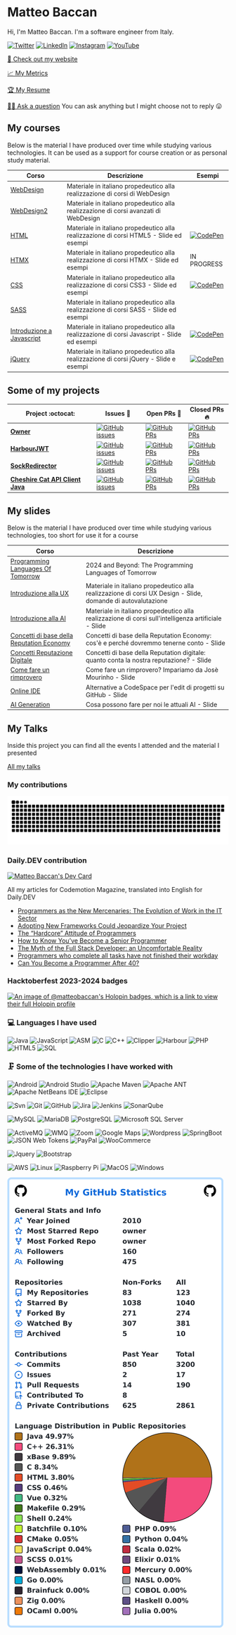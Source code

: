 # Matteo Baccan

Hi, I'm Matteo Baccan. I'm a software engineer from Italy.

[![Twitter](https://img.shields.io/badge/twitter-%231DA1F2.svg?&style=for-the-badge&logo=twitter&logoColor=white)](https://twitter.com/matteobaccan)
[![LinkedIn](https://img.shields.io/badge/linkedin-%230077B5.svg?&style=for-the-badge&logo=linkedin&logoColor=white)](https://www.linkedin.com/in/matteobaccan)
[![Instagram](https://img.shields.io/badge/instagram-%23E4405F.svg?&style=for-the-badge&logo=instagram&logoColor=white)](https://www.instagram.com/matteo_baccan/)
[![YouTube](https://img.shields.io/badge/youtube-%23E4405F.svg?&style=for-the-badge&logo=youtube&logoColor=white)](https://www.youtube.com/user/matteobaccan/)

<!--
  <a href="https://medium.com/@MokkappsDev"><img src="https://img.shields.io/badge/medium-%2312100E.svg?&style=for-the-badge&logo=medium&logoColor=white" height=25></a>
  <a href="https://dev.to/mokkapps"><img src="https://img.shields.io/badge/DEV.TO-%230A0A0A.svg?&style=for-the-badge&logo=dev-dot-to&logoColor=white" height=25></a>
-->

[👦 Check out my website](https://www.baccan.it)

[📈 My Metrics](https://metrics.lecoq.io/about/matteobaccan)

[🏆 My Resume](https://resume.github.io/?matteobaccan)

[🙋🏻 Ask a question](https://github.com/matteobaccan/matteobaccan/issues/new) You can ask anything but I might choose not to reply 😛

## My courses

Below is the material I have produced over time while studying various technologies. It can be used as a support for course creation or as personal study material.

| Corso | Descrizione | Esempi |
|-------|-------------|--|
| [WebDesign](https://github.com/matteobaccan/CorsoWebDesign) | Materiale in italiano propedeutico alla realizzazione di corsi di WebDesign | |
| [WebDesign2](https://github.com/matteobaccan/CorsoWebDesign2) | Materiale in italiano propedeutico alla realizzazione di corsi avanzati di WebDesign | |
| [HTML](https://github.com/matteobaccan/CorsoHTML) | Materiale in italiano propedeutico alla realizzazione di corsi HTML5 - Slide ed esempi | [![CodePen](https://img.shields.io/badge/CodePen-open-blue?logo=codepen)](https://codepen.io/collection/kNxEPO?sort_by=itemcreatedat) |
| [HTMX](https://github.com/matteobaccan/CorsoHTMX) | Materiale in italiano propedeutico alla realizzazione di corsi HTMX - Slide ed esempi | IN PROGRESS  |
| [CSS](https://github.com/matteobaccan/CorsoCSS) | Materiale in italiano propedeutico alla realizzazione di corsi CSS3 - Slide ed esempi | [![CodePen](https://img.shields.io/badge/CodePen-open-blue?logo=codepen)](https://codepen.io/collection/eJrMmO?sort_by=itemcreatedat) |
| [SASS](https://github.com/matteobaccan/CorsoSASS) | Materiale in italiano propedeutico alla realizzazione di corsi SASS - Slide ed esempi | |
| [Introduzione a Javascript](https://github.com/matteobaccan/CorsoJavascript) | Materiale in italiano propedeutico alla realizzazione di corsi Javascript - Slide ed esempi | [![CodePen](https://img.shields.io/badge/CodePen-open-blue?logo=codepen)](https://codepen.io/collection/rxYLax?sort_by=itemcreatedat) |
| [jQuery](https://github.com/matteobaccan/CorsojQuery) | Materiale in italiano propedeutico alla realizzazione di corsi jQuery - Slide e esempi | [![CodePen](https://img.shields.io/badge/CodePen-open-blue?logo=codepen)](https://codepen.io/collection/LPzxzo?sort_by=itemcreatedat) |

## Some of my projects

|      Project :octocat:   |     Issues :bug:   | Open PRs :bell:  | Closed PRs :fire:  |
|-------------|-------------------|---|---|
| [**Owner**](https://github.com/matteobaccan/owner) | [![GitHub issues](https://img.shields.io/github/issues/matteobaccan/owner?color=green&logo=github&style=flat)](https://github.com/matteobaccan/owner/issues) | [![GitHub PRs](https://img.shields.io/github/issues-pr/matteobaccan/owner?style=flat&logo=github)](https://github.com/matteobaccan/owner/pulls)  | [![GitHub PRs](https://img.shields.io/github/issues-pr-closed/matteobaccan/owner?style=flat&color=critical&logo=github)](https://github.com/matteobaccan/owner/pulls?q=is%3Apr+is%3Aclosed)  |
| [**HarbourJWT**](https://github.com/matteobaccan/HarbourJwt) | [![GitHub issues](https://img.shields.io/github/issues/matteobaccan/HarbourJwt?color=green&logo=github&style=flat)](https://github.com/matteobaccan/HarbourJwt/issues) | [![GitHub PRs](https://img.shields.io/github/issues-pr/matteobaccan/HarbourJwt?style=flat&logo=github)](https://github.com/matteobaccan/HarbourJwt/pulls)  | [![GitHub PRs](https://img.shields.io/github/issues-pr-closed/matteobaccan/HarbourJwt?style=flat&color=critical&logo=github)](https://github.com/matteobaccan/HarbourJwt/pulls?q=is%3Apr+is%3Aclosed)  |
| [**SockRedirector**](https://github.com/matteobaccan/SockRedirector) | [![GitHub issues](https://img.shields.io/github/issues/matteobaccan/SockRedirector?color=green&logo=github&style=flat)](https://github.com/matteobaccan/SockRedirector/issues) | [![GitHub PRs](https://img.shields.io/github/issues-pr/matteobaccan/SockRedirector?style=flat&logo=github)](https://github.com/matteobaccan/SockRedirector/pulls)  | [![GitHub PRs](https://img.shields.io/github/issues-pr-closed/matteobaccan/SockRedirector?style=flat&color=critical&logo=github)](https://github.com/matteobaccan/SockRedirector/pulls?q=is%3Apr+is%3Aclosed)  |
| [**Cheshire Cat API Client Java**](https://github.com/matteobaccan/cheshire-cat-api-client-java) | [![GitHub issues](https://img.shields.io/github/issues/matteobaccan/cheshire-cat-api-client-java?color=green&logo=github&style=flat)](https://github.com/matteobaccan/cheshire-cat-api-client-java/issues) | [![GitHub PRs](https://img.shields.io/github/issues-pr/matteobaccan/cheshire-cat-api-client-java?style=flat&logo=github)](https://github.com/matteobaccan/cheshire-cat-api-client-java/pulls)  | [![GitHub PRs](https://img.shields.io/github/issues-pr-closed/matteobaccan/cheshire-cat-api-client-java?style=flat&color=critical&logo=github)](https://github.com/matteobaccan/cheshire-cat-api-client-java/pulls?q=is%3Apr+is%3Aclosed)  |


## My slides

Below is the material I have produced over time while studying various technologies, too short for use it for a course

| Corso | Descrizione |
|-------|-------------|
| [Programming Languages Of Tomorrow](https://github.com/matteobaccan/ProgrammingLanguagesOfTomorrow)| 2024 and Beyond: The Programming Languages of Tomorrow |
| [Introduzione alla UX](https://github.com/matteobaccan/CorsoUX) | Materiale in italiano propedeutico alla realizzazione di corsi UX Design - Slide, domande di autovalutazione |
| [Introduzione alla AI](https://github.com/matteobaccan/CorsoAI) | Materiale in italiano propedeutico alla realizzazione di corsi sull'intelligenza artificiale - Slide |
| [Concetti di base della Reputation Economy](https://github.com/matteobaccan/CorsoReputationEconomy) | Concetti di base della Reputation Economy: cos'è e perché dovremmo tenerne conto - Slide |
| [Concetti Reputazione Digitale](https://github.com/matteobaccan/CorsoReputazioneDigitale) | Concetti di base della Reputation digitale: quanto conta la nostra reputazione? - Slide |
| [Come fare un rimprovero](https://github.com/matteobaccan/CorsoRimprovero) | Come fare un rimprovero? Impariamo da Josè Mourinho - Slide |
| [Online IDE](https://github.com/matteobaccan/CorsoOnlineIDE) | Alternative a CodeSpace per l'edit di progetti su GitHub - Slide |
| [AI Generation](https://github.com/matteobaccan/AIGeneration) | Cosa possono fare per noi le attuali AI - Slide |

## My Talks

Inside this project you can find all the events I attended and the material I presented

[All my talks](https://github.com/matteobaccan/Eventi)

### My contributions

![Snake animation](https://github.com/matteobaccan/matteobaccan/blob/snake/github-contribution-grid-snake.svg)

### Daily.DEV contribution

<a href="https://app.daily.dev/matteobaccan"><img src="https://api.daily.dev/devcards/v2/NhnqMXKwwlQ3hCqxXOiQG.png?r=i5h&type=default" width="356" alt="Matteo Baccan's Dev Card"/></a>

All my articles for Codemotion Magazine, translated into English for Daily.DEV

<!-- daily.dev BOOKMARKS:START -->
- [Programmers as the New Mercenaries: The Evolution of Work in the IT Sector](https://app.daily.dev/posts/WB32OgVHo?utm_source=rss&utm_medium=bookmarks&utm_campaign=NhnqMXKwwlQ3hCqxXOiQG)
- [Adopting New Frameworks Could Jeopardize Your Project](https://app.daily.dev/posts/HdrTAJBNH?utm_source=rss&utm_medium=bookmarks&utm_campaign=NhnqMXKwwlQ3hCqxXOiQG)
- [The “Hardcore” Attitude of Programmers](https://app.daily.dev/posts/2CrohgmXQ?utm_source=rss&utm_medium=bookmarks&utm_campaign=NhnqMXKwwlQ3hCqxXOiQG)
- [How to Know You’ve Become a Senior Programmer](https://app.daily.dev/posts/Z1LXHZySj?utm_source=rss&utm_medium=bookmarks&utm_campaign=NhnqMXKwwlQ3hCqxXOiQG)
- [The Myth of the Full Stack Developer: an Uncomfortable Reality](https://app.daily.dev/posts/Ko9aavfST?utm_source=rss&utm_medium=bookmarks&utm_campaign=NhnqMXKwwlQ3hCqxXOiQG)
- [Programmers who complete all tasks have not finished their workday](https://app.daily.dev/posts/fMMUy7g3T?utm_source=rss&utm_medium=bookmarks&utm_campaign=NhnqMXKwwlQ3hCqxXOiQG)
- [Can You Become a Programmer After 40?](https://app.daily.dev/posts/owOpgTHU6?utm_source=rss&utm_medium=bookmarks&utm_campaign=NhnqMXKwwlQ3hCqxXOiQG)
<!-- daily.dev BOOKMARKS:END -->

### Hacktoberfest 2023-2024 badges

[![An image of @matteobaccan's Holopin badges, which is a link to view their full Holopin profile](https://holopin.me/matteobaccan)](https://holopin.io/@matteobaccan)

<!-- 
### More statistics
![Contribution](https://github-readme-streak-stats.herokuapp.com/?user=matteobaccan)
![Trophy](https://github-profile-trophy.vercel.app/?username=matteobaccan)
![Activity](https://activity-graph.herokuapp.com/graph?username=matteobaccan&theme=github&count_private=true)
![Details](https://github-profile-summary-cards.vercel.app/api/cards/profile-details?username=matteobaccan&theme=github_dark)
-->

<!--
<img src="https://github-readme-streak-stats.herokuapp.com/?user=matteobaccan">
<img src="https://github-profile-trophy.vercel.app/?username=matteobaccan">
<img src="https://activity-graph.herokuapp.com/graph?username=matteobaccan&theme=github&count_private=true">
<img src="https://github-profile-summary-cards.vercel.app/api/cards/profile-details?username=matteobaccan&theme=github_dark">
-->

<!--https://simpleicons.org/?q=raspb -->
<!-- https://shields.io/ -->

### 💻 Languages I have used

![Java](https://img.shields.io/badge/-Java-333333?style=flat&logo=java)
![JavaScript](https://img.shields.io/badge/-JavaScript-333333?style=flat&logo=javascript)
![ASM](https://img.shields.io/badge/-ASM-333333?style=flat&logo=ASM)
![C](https://img.shields.io/badge/-C-333333?style=flat&logo=C)
![C++](https://img.shields.io/badge/-C++-333333?style=flat&logo=c%2B%2B)
![Clipper](https://img.shields.io/badge/-Clipper-333333?style=flat&logo=Clipper)
![Harbour](https://img.shields.io/badge/-Harbour-333333?style=flat&logo=Harbour)
![PHP](https://img.shields.io/badge/-PHP-333333?style=flat&logo=PHP)
![HTML5](https://img.shields.io/badge/-HTML5-333333?style=flat&logo=html5)
![SQL](https://img.shields.io/badge/-SQL-333333?style=flat&logo=postgresql)

### 🗜 Some of the technologies I have worked with

![Android](http://img.shields.io/badge/-Android-333333?style=flat&logo=android)
![Android Studio](http://img.shields.io/badge/-Android%20Studio-333333?style=flat&logo=android-studio)
![Apache Maven](http://img.shields.io/badge/-Apache%20Maven-333333?style=flat&logo=Apache%20Maven&logoColor=C71A36)
![Apache ANT](http://img.shields.io/badge/-Apache%20ANT-333333?style=flat&logo=Apache%20Ant&logoColor=A81C7D)
![Apache NetBeans IDE](http://img.shields.io/badge/-Apache%20NetBeans%20IDE-333333?style=flat&logo=Apache%20NetBeans%20IDE&logoColor=0052CC)
![Eclipse](http://img.shields.io/badge/-Eclipse-333333?style=flat&logo=Eclipse)

![Svn](https://img.shields.io/badge/-Svn-333333?style=flat&logo=subversion)
![Git](https://img.shields.io/badge/-Git-333333?style=flat&logo=git&logoColor=F05032)
![GitHub](https://img.shields.io/badge/-GitHub-333333?style=flat&logo=github&logoColor=FFFFFF)
![Jira](https://img.shields.io/badge/-Jira-333333?style=flat&logo=jira-software&logoColor=white&logoColor=0052CC)
![Jenkins](https://img.shields.io/badge/-jenkins-333333?style=flat&logo=jenkins)
![SonarQube](https://img.shields.io/badge/-SonarQube-333333?style=flat&logo=SonarQube)

![MySQL](https://img.shields.io/badge/-MySQL-333333?style=flat&logo=MySQL)
![MariaDB](https://img.shields.io/badge/-MariaDB-333333?style=flat&logo=MariaDB)
![PostgreSQL](https://img.shields.io/badge/-PostgreSQL-333333?style=flat&logo=PostgreSQL)
![Microsoft SQL Server](https://img.shields.io/badge/-Microsoft%20SQL%20Server-333333?style=flat&logo=Microsoft%20SQL%20Server&logoColor=CC2927)

![ActiveMQ](https://img.shields.io/badge/-ActiveMQ-333333?style=flat&logo=ActiveMQ)
![WMQ](https://img.shields.io/badge/-WMQ-333333?style=flat&logo=IBM&logoColor=054ADA)
![Zoom](https://img.shields.io/badge/-Zoom-333333?style=flat&logo=Zoom)
![Google Maps](https://img.shields.io/badge/-Google%20Maps-333333?style=flat&logo=Google%20Maps)
![Wordpress](https://img.shields.io/badge/-Wordpress-333333?style=flat&logo=Wordpress)
![SpringBoot](https://img.shields.io/badge/-SpringBoot-333333?style=flat&logo=Spring)
![JSON Web Tokens](https://img.shields.io/badge/-JSON%20Web%20Tokens-333333?style=flat&logo=JSON%20Web%20Tokens&logoColor=000000)
![PayPal](https://img.shields.io/badge/-PayPal-333333?style=flat&logo=PayPal)
![WooCommerce](https://img.shields.io/badge/-WooCommerce-333333?style=flat&logo=WooCommerce)

![Jquery](https://img.shields.io/badge/-Jquery-333333?style=flat&logo=Jquery)
![Bootstrap](https://img.shields.io/badge/-Bootstrap-333333?style=flat&logo=Bootstrap)

![AWS](http://img.shields.io/badge/-AWS-333333?style=flat&logo=amazon)
![Linux](https://img.shields.io/badge/-Linux-333333?style=flat&logo=linux&logoColor=FCC624)
![Raspberry Pi](https://img.shields.io/badge/-Raspberry%20Pi-333333?style=flat&logo=Raspberry%20Pi&logoColor=C51A4A)
![MacOS](http://img.shields.io/badge/-Mac%20OS-333333?style=flat&logo=apple)
![Windows](http://img.shields.io/badge/-Windows-333333?style=flat&logo=windows)

<!--
![Matteobaccan's github stats](https://github-readme-stats.vercel.app/api?username=matteobaccan)
![Top Langs](https://github-readme-stats.vercel.app/api/top-langs/?username=matteobaccan&layout=compact)
-->

<!--
[![matteobaccan's GitHub stats](https://stats.quine.sh/matteobaccan/github)](https://quine.sh/profile/matteobaccan)
-->

<!--
<a href="https://quine.sh/profile/matteobaccan"><img src="https://stats.quine.sh/matteobaccan/github" alt="matteobaccan's GitHub stats" width="840px"></a>
-->

![My user statistics](images/userstats.svg)

<!--
![Metrics](github-metrics.svg)
-->

<!--
![Profile views](https://gpvc.arturio.dev/matteobaccan)
-->

